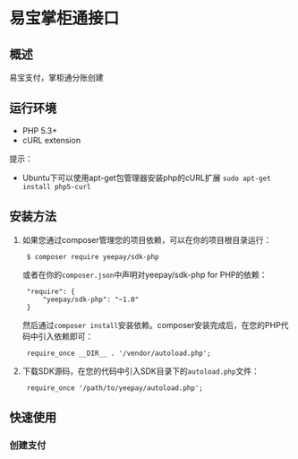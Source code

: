 # 易宝掌柜通接口

## 概述

易宝支付，掌柜通分账创建

## 运行环境
- PHP 5.3+
- cURL extension

提示：

- Ubuntu下可以使用apt-get包管理器安装php的cURL扩展 `sudo apt-get install php5-curl`

## 安装方法

1. 如果您通过composer管理您的项目依赖，可以在你的项目根目录运行：

        $ composer require yeepay/sdk-php

   或者在你的`composer.json`中声明对yeepay/sdk-php for PHP的依赖：

        "require": {
            "yeepay/sdk-php": "~1.0"
        }

   然后通过`composer install`安装依赖。composer安装完成后，在您的PHP代码中引入依赖即可：

        require_once __DIR__ . '/vendor/autoload.php';


3. 下载SDK源码，在您的代码中引入SDK目录下的`autoload.php`文件：

        require_once '/path/to/yeepay/autoload.php';

## 快速使用

### 创建支付

### 
